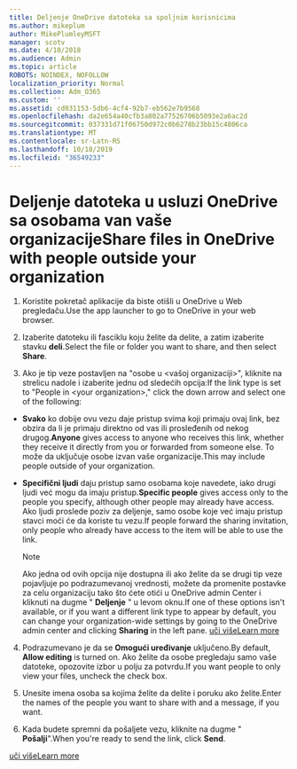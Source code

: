 ```yaml
---
title: Deljenje OneDrive datoteka sa spoljnim korisnicima
ms.author: mikeplum
author: MikePlumleyMSFT
manager: scotv
ms.date: 4/10/2018
ms.audience: Admin
ms.topic: article
ROBOTS: NOINDEX, NOFOLLOW
localization_priority: Normal
ms.collection: Adm_O365
ms.custom: ''
ms.assetid: cd031153-5db6-4cf4-92b7-eb562e7b9568
ms.openlocfilehash: da2e654a40cfb3a802a77526706b5093e2a6ac2d
ms.sourcegitcommit: 037331d71f06750d972c0b6278b23bb15c4806ca
ms.translationtype: MT
ms.contentlocale: sr-Latn-RS
ms.lasthandoff: 10/18/2019
ms.locfileid: "36549233"
---
```

# <a name="share-files-in-onedrive-with-people-outside-your-organization"></a><span data-ttu-id="bba18-102">Deljenje datoteka u usluzi OneDrive sa osobama van vaše organizacije</span><span class="sxs-lookup"><span data-stu-id="bba18-102">Share files in OneDrive with people outside your organization</span></span>

1. <span data-ttu-id="bba18-103">Koristite pokretač aplikacije da biste otišli u OneDrive u Web pregledaču.</span><span class="sxs-lookup"><span data-stu-id="bba18-103">Use the app launcher to go to OneDrive in your web browser.</span></span> 
    
2. <span data-ttu-id="bba18-104">Izaberite datoteku ili fasciklu koju želite da delite, a zatim izaberite stavku **deli**.</span><span class="sxs-lookup"><span data-stu-id="bba18-104">Select the file or folder you want to share, and then select **Share**.</span></span> 
    
3. <span data-ttu-id="bba18-105">Ako je tip veze postavljen na "osobe u \<vašoj organizaciji\>", kliknite na strelicu nadole i izaberite jednu od sledećih opcija:</span><span class="sxs-lookup"><span data-stu-id="bba18-105">If the link type is set to "People in \<your organization\>," click the down arrow and select one of the following:</span></span> 
    
  - <span data-ttu-id="bba18-106">**Svako** ko dobije ovu vezu daje pristup svima koji primaju ovaj link, bez obzira da li je primaju direktno od vas ili prosleđenih od nekog drugog.</span><span class="sxs-lookup"><span data-stu-id="bba18-106">**Anyone** gives access to anyone who receives this link, whether they receive it directly from you or forwarded from someone else.</span></span> <span data-ttu-id="bba18-107">To može da uključuje osobe izvan vaše organizacije.</span><span class="sxs-lookup"><span data-stu-id="bba18-107">This may include people outside of your organization.</span></span> 
    
  - <span data-ttu-id="bba18-108">**Specifični ljudi** daju pristup samo osobama koje navedete, iako drugi ljudi već mogu da imaju pristup.</span><span class="sxs-lookup"><span data-stu-id="bba18-108">**Specific people** gives access only to the people you specify, although other people may already have access.</span></span> <span data-ttu-id="bba18-109">Ako ljudi proslede poziv za deljenje, samo osobe koje već imaju pristup stavci moći će da koriste tu vezu.</span><span class="sxs-lookup"><span data-stu-id="bba18-109">If people forward the sharing invitation, only people who already have access to the item will be able to use the link.</span></span> 
    
    > [!NOTE]
    > <span data-ttu-id="bba18-110">Ako jedna od ovih opcija nije dostupna ili ako želite da se drugi tip veze pojavljuje po podrazumevanoj vrednosti, možete da promenite postavke za celu organizaciju tako što ćete otići u OneDrive admin Center i kliknuti na dugme " **Deljenje** " u levom oknu.</span><span class="sxs-lookup"><span data-stu-id="bba18-110">If one of these options isn't available, or if you want a different link type to appear by default, you can change your organization-wide settings by going to the OneDrive admin center and clicking **Sharing** in the left pane.</span></span> [<span data-ttu-id="bba18-111">uči više</span><span class="sxs-lookup"><span data-stu-id="bba18-111">Learn more</span></span>](https://go.microsoft.com/fwlink/?linkid=871961)
  
4. <span data-ttu-id="bba18-112">Podrazumevano je da se **Omogući uređivanje** uključeno.</span><span class="sxs-lookup"><span data-stu-id="bba18-112">By default, **Allow editing** is turned on.</span></span> <span data-ttu-id="bba18-113">Ako želite da osobe pregledaju samo vaše datoteke, opozovite izbor u polju za potvrdu.</span><span class="sxs-lookup"><span data-stu-id="bba18-113">If you want people to only view your files, uncheck the check box.</span></span> 
    
5. <span data-ttu-id="bba18-114">Unesite imena osoba sa kojima želite da delite i poruku ako želite.</span><span class="sxs-lookup"><span data-stu-id="bba18-114">Enter the names of the people you want to share with and a message, if you want.</span></span>
    
6. <span data-ttu-id="bba18-115">Kada budete spremni da pošaljete vezu, kliknite na dugme " **Pošalji**".</span><span class="sxs-lookup"><span data-stu-id="bba18-115">When you're ready to send the link, click **Send**.</span></span> 
    
[<span data-ttu-id="bba18-116">uči više</span><span class="sxs-lookup"><span data-stu-id="bba18-116">Learn more</span></span>](https://go.microsoft.com/fwlink/?linkid=871861)
  

